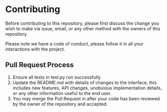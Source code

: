 # Contributing

Before contributing to this repository, please first discuss the change you wish to make via issue,
email, or any other method with the owners of this repository.

Please note we have a code of conduct, please follow it in all your interactions with the project.

## Pull Request Process

1. Ensure all tests in test.py run successfully
2. Update the README.md with details of changes to the interface, this includes new features, API changes, unobvious implementation details, or any other information useful to the end user.
3. You may merge the Pull Request in after your code has been reviewed by the owner of the repository and accepted.
